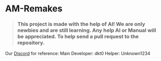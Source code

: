 # AM-Remakes
>### This project is made with the help of AI! We are only newbies and are still learning. Any help AI or Manual will be appreciated. To help send a pull request to the repository.
Our [Discord](https://discord.com/) for reference:
Main Developer: dkt0
Helper: Unknown1234
